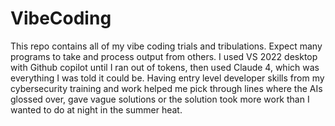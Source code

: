 # VibeCoding
This repo contains all of my vibe coding trials and tribulations.  Expect many programs to take and process output from others. I used VS 2022 desktop with Github copilot until I ran out of tokens, then used Claude 4, which was everything I was told it could be. Having entry level developer skills from my cybersecurity training and work helped me pick through lines where the AIs glossed over, gave vague solutions or the solution took more work than I wanted to do at night in the summer heat.
